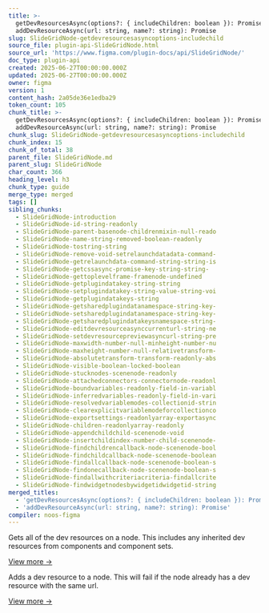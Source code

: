```yaml
---
title: >-
  getDevResourcesAsync(options?: { includeChildren: boolean }): Promise +
  addDevResourceAsync(url: string, name?: string): Promise
slug: SlideGridNode-getdevresourcesasyncoptions-includechild
source_file: plugin-api-SlideGridNode.html
source_url: 'https://www.figma.com/plugin-docs/api/SlideGridNode/'
doc_type: plugin-api
created: 2025-06-27T00:00:00.000Z
updated: 2025-06-27T00:00:00.000Z
owner: figma
version: 1
content_hash: 2a05de36e1edba29
token_count: 105
chunk_title: >-
  getDevResourcesAsync(options?: { includeChildren: boolean }): Promise +
  addDevResourceAsync(url: string, name?: string): Promise
chunk_slug: SlideGridNode-getdevresourcesasyncoptions-includechild
chunk_index: 15
chunk_of_total: 38
parent_file: SlideGridNode.md
parent_slug: SlideGridNode
char_count: 366
heading_level: h3
chunk_type: guide
merge_type: merged
tags: []
sibling_chunks:
  - SlideGridNode-introduction
  - SlideGridNode-id-string-readonly
  - SlideGridNode-parent-basenode-childrenmixin-null-reado
  - SlideGridNode-name-string-removed-boolean-readonly
  - SlideGridNode-tostring-string
  - SlideGridNode-remove-void-setrelaunchdatadata-command-
  - SlideGridNode-getrelaunchdata-command-string-string-is
  - SlideGridNode-getcssasync-promise-key-string-string-
  - SlideGridNode-gettoplevelframe-framenode-undefined
  - SlideGridNode-getplugindatakey-string-string
  - SlideGridNode-setplugindatakey-string-value-string-voi
  - SlideGridNode-getplugindatakeys-string
  - SlideGridNode-getsharedplugindatanamespace-string-key-
  - SlideGridNode-setsharedplugindatanamespace-string-key-
  - SlideGridNode-getsharedplugindatakeysnamespace-string-
  - SlideGridNode-editdevresourceasynccurrenturl-string-ne
  - SlideGridNode-setdevresourcepreviewasyncurl-string-pre
  - SlideGridNode-maxwidth-number-null-minheight-number-nu
  - SlideGridNode-maxheight-number-null-relativetransform-
  - SlideGridNode-absolutetransform-transform-readonly-abs
  - SlideGridNode-visible-boolean-locked-boolean
  - SlideGridNode-stucknodes-scenenode-readonly
  - SlideGridNode-attachedconnectors-connectornode-readonl
  - SlideGridNode-boundvariables-readonly-field-in-variabl
  - SlideGridNode-inferredvariables-readonly-field-in-vari
  - SlideGridNode-resolvedvariablemodes-collectionid-strin
  - SlideGridNode-clearexplicitvariablemodeforcollectionco
  - SlideGridNode-exportsettings-readonlyarray-exportasync
  - SlideGridNode-children-readonlyarray-readonly
  - SlideGridNode-appendchildchild-scenenode-void
  - SlideGridNode-insertchildindex-number-child-scenenode-
  - SlideGridNode-findchildrencallback-node-scenenode-bool
  - SlideGridNode-findchildcallback-node-scenenode-boolean
  - SlideGridNode-findallcallback-node-scenenode-boolean-s
  - SlideGridNode-findonecallback-node-scenenode-boolean-s
  - SlideGridNode-findallwithcriteriacriteria-findallcrite
  - SlideGridNode-findwidgetnodesbywidgetidwidgetid-string
merged_titles:
  - 'getDevResourcesAsync(options?: { includeChildren: boolean }): Promise'
  - 'addDevResourceAsync(url: string, name?: string): Promise'
compiler: noos-figma
---
```


Gets all of the dev resources on a node. This includes any inherited dev resources from components and component sets.

[View more →](/plugin-docs/api/properties/nodes-getdevresourcesasync/)

Adds a dev resource to a node. This will fail if the node already has a dev resource with the same url.

[View more →](/plugin-docs/api/properties/nodes-adddevresourceasync/)
